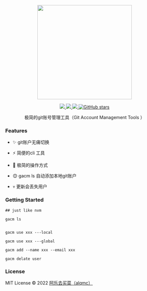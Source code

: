 <p align="center">
  <img width="300px" src="./package/assets/git.svg">
</p>

<p align="center">
  <a href="https://www.npmjs.org/package/gacm">
  <img src="https://img.shields.io/npm/v/gacm.svg">
  </a>
  <a href="https://npmcharts.com/compare/gacm?minimal=true">
  <img src="https://img.shields.io/npm/dm/gacm.svg?color=357C3C">
  </a>
  <a href="https://npmcharts.com/compare/gacm?minimal=true">
  <img src="https://img.shields.io/npm/l/gacm.svg?color=blue">
  </a>
  <a href="https://github.com/alqmc/gacm" target="__blank"><img alt="GitHub stars" src="https://img.shields.io/github/stars/alqmc/mangosteen?style=social">
  
  </a>
  <br>
</p>

<p align="center"> 极简的git账号管理工具（Git Account Management Tools ）</p>

### Features

- ✨ git账户无痛切换

- ⚡️ 简便的cli 工具

- 🚀 极简的操作方式

- 😊 gacm ls 自动添加本地git账户

- 💀 更新会丢失用户


### Getting Started


```shell
## just like nvm

gacm ls


gacm use xxx ---local

gacm use xxx ---global

gacm add --name xxx --email xxx

gacm delate user

```

### License

MIT License © 2022 [阿乐去买菜（alqmc）](https://github.com/alqmc)



